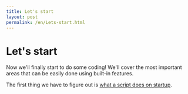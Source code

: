 ```yaml
---
title: Let's start
layout: post
permalink: /en/Lets-start.html
---
```


# Let's start

Now we'll finally start to do some coding! We'll cover the most important areas that can be easily done using built-in features.

The first thing we have to figure out is [what a script does on startup](auto-execute-section.html).
